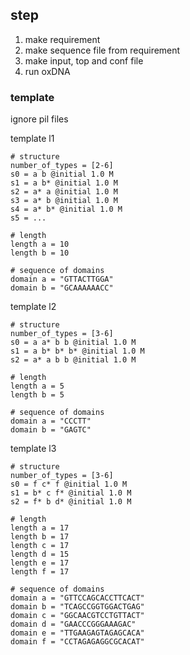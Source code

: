 ## step
1. make requirement
2. make sequence file from requirement
3. make input, top and conf file
4. run oxDNA

### template
ignore pil files

template l1
```
# structure
number_of_types = [2-6]
s0 = a b @initial 1.0 M
s1 = a b* @initial 1.0 M
s2 = a* a @initial 1.0 M
s3 = a* b @initial 1.0 M
s4 = a* b* @initial 1.0 M
s5 = ...

# length
length a = 10
length b = 10

# sequence of domains
domain a = "GTTACTTGGA"
domain b = "GCAAAAAACC"
```
template l2
```
# structure
number_of_types = [3-6]
s0 = a a* b b @initial 1.0 M
s1 = a b* b* b* @initial 1.0 M
s2 = a* a b b @initial 1.0 M

# length
length a = 5
length b = 5

# sequence of domains
domain a = "CCCTT"
domain b = "GAGTC"
```
template l3
```
# structure
number_of_types = [3-6]
s0 = f c* f @initial 1.0 M
s1 = b* c f* @initial 1.0 M
s2 = f* b d* @initial 1.0 M

# length
length a = 17
length b = 17
length c = 17
length d = 15
length e = 17
length f = 17

# sequence of domains
domain a = "GTTCCAGCACCTTCACT"
domain b = "TCAGCCGGTGGACTGAG"
domain c = "GGCAACGTCCTGTTACT"
domain d = "GAACCCGGGAAAGAC"
domain e = "TTGAAGAGTAGAGCACA"
domain f = "CCTAGAGAGGCGCACAT"

```